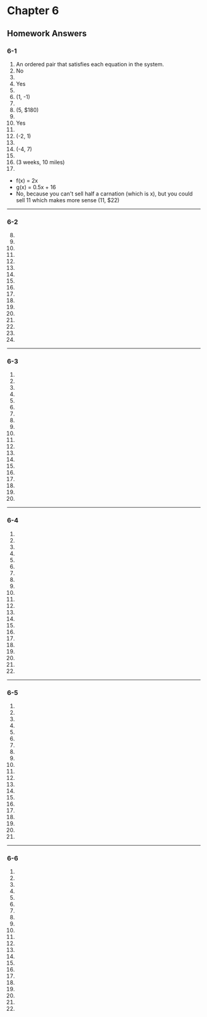# Chapter 6

## Homework Answers

### 6-1

1. An ordered pair that satisfies each equation in the system.
2. No
3. 
4. Yes
5. 
6. (1, -1)
7. 
8. (5, $180)
9.
10. Yes
11.
12. (-2, 1)
13.
14. (-4, 7)
15.
16. (3 weeks, 10 miles)
17. 
  - f(x) = 2x
  - g(x) = 0.5x + 16
  - No, because you can't sell half a carnation (which is x), but you could sell 11 which makes more sense (11, $22)

---

### 6-2

8. 
9.
10.
11.
12.
13.
14.
15.
16.
17.
18.
19.
20.
21.
22.
23.
24.

---

### 6-3

1.
2.
3.
4.
5.
6.
7.
8.
9.
10.
11.
12.
13.
14.
15.
16.
17.
18.
19.
20.

---

### 6-4

1.
2.
3.
4.
5.
6.
7.
8.
9.
10.
11.
12.
13.
14.
15.
16.
17.
18.
19.
20.
21.
22.

---

### 6-5

1.
2.
3.
4.
5.
6.
7.
8.
9.
10.
11.
12.
13.
14.
15.
16.
17.
18.
19.
20.
21.

---

### 6-6

1.
2.
3.
4.
5.
6.
7.
8.
9.
10.
11.
12.
13.
14.
15.
16.
17.
18.
19.
20.
21.
22.
